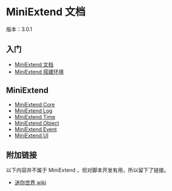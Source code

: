 # MiniExtend 文档
版本：3.0.1  

## 入门
- [MiniExtend 文档](./document.html)  
- [MiniExtend 搭建环境](./environment.html)  

## MiniExtend
- [MiniExtend Core](./core.html)
- [MiniExtend Log](./log.html)
- [MiniExtend Time](./time.html)
- [MiniExtend Object](./object.html)
- [MiniExtend Event](./event.html)
- [MiniExtend UI](./ui.html)

## 附加链接
以下内容并不属于 MiniExtend ，但对脚本开发有用，所以留下了链接。  
- [迷你世界 wiki](https://github.com/Mini-World-Dev-Org/Mini-World-Wiki/wiki/)
